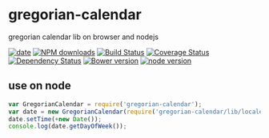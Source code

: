 # gregorian-calendar

gregorian calendar lib on browser and nodejs

[![date](https://nodei.co/npm/gregorian-calendar.png)](https://npmjs.org/package/gregorian-calendar)
[![NPM downloads](http://img.shields.io/npm/dm/gregorian-calendar.svg)](https://npmjs.org/package/gregorian-calendar)
[![Build Status](https://secure.travis-ci.org/kissyteam/gregorian-calendar.png?branch=master)](https://travis-ci.org/kissyteam/gregorian-calendar)
[![Coverage Status](https://img.shields.io/coveralls/kissyteam/gregorian-calendar.svg)](https://coveralls.io/r/kissyteam/gregorian-calendar?branch=master)
[![Dependency Status](https://gemnasium.com/kissyteam/gregorian-calendar.png)](https://gemnasium.com/kissyteam/gregorian-calendar)
[![Bower version](https://badge.fury.io/bo/gregorian-calendar.svg)](http://badge.fury.io/bo/gregorian-calendar)
[![node version](https://img.shields.io/badge/node.js-%3E=_0.10-green.svg?style=flat-square)](http://nodejs.org/download/)


## use on node

```javascript
var GregorianCalendar = require('gregorian-calendar');
var date = new GregorianCalendar(require('gregorian-calendar/lib/locale/zh-cn')); // defaults to en-us
date.setTime(+new Date());
console.log(date.getDayOfWeek());
```